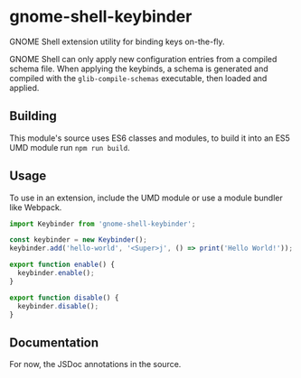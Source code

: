 # gnome-shell-keybinder

GNOME Shell extension utility for binding keys on-the-fly.

GNOME Shell can only apply new configuration entries from a compiled schema
file. When applying the keybinds, a schema is generated and compiled with the
`glib-compile-schemas` executable, then loaded and applied.

## Building

This module's source uses ES6 classes and modules, to build it into an ES5 UMD
module run `npm run build`.

## Usage

To use in an extension, include the UMD module or use a module bundler like
Webpack.

```javascript
import Keybinder from 'gnome-shell-keybinder';

const keybinder = new Keybinder();
keybinder.add('hello-world', '<Super>j', () => print('Hello World!'));

export function enable() {
  keybinder.enable();
}

export function disable() {
  keybinder.disable();
}
```

## Documentation

For now, the JSDoc annotations in the source.

